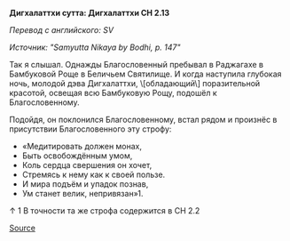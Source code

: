**Дигхалаттхи сутта: Дигхалаттхи СН 2\.13**

_Перевод с английского: SV_

_Источник: "Samyutta Nikaya by Bodhi, p\. 147"_

Так я слышал\. Однажды Благословенный пребывал в Раджагахе в Бамбуковой Роще в Беличьем Святилище\. И когда наступила глубокая ночь, молодой дэва Дигхалаттхи, \\[обладающий\\] поразительной красотой, освещая всю Бамбуковую Рощу, подошёл к Благословенному\. 

Подойдя, он поклонился Благословенному, встал рядом и произнёс в присутствии Благословенного эту строфу: 

* «Медитировать должен монах, 
* Быть освобождённым умом, 
* Коль сердца свершения он хочет, 
* Стремясь к нему как к своей пользе\. 
* И мира подъём и упадок познав, 
* Ум станет велик, непривязан»1\. 

↑ 1 В точности та же строфа содержится в СН 2\.2

[Source](https://www\.theravada\.ru/Teaching/Canon/Suttanta/Texts/sn2_13\-dighalatthi\-sutta\-sv\.htm)